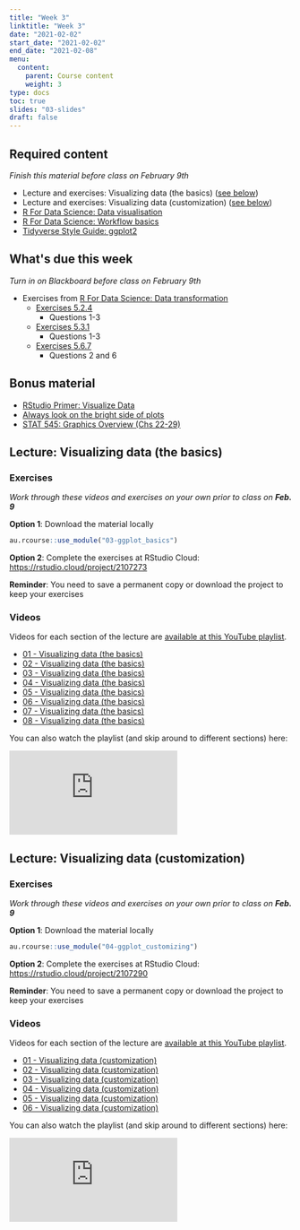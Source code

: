 ```yaml
---
title: "Week 3"
linktitle: "Week 3"
date: "2021-02-02"
start_date: "2021-02-02"
end_date: "2021-02-08"
menu:
  content:
    parent: Course content
    weight: 3
type: docs
toc: true
slides: "03-slides"
draft: false
---
```





## Required content

*Finish this material before class on February 9th*

- <i class="fab fa-youtube"></i> Lecture and exercises: Visualizing data (the basics) ([see below](#lecture-visualizing-data-the-basics))
- <i class="fab fa-youtube"></i> Lecture and exercises: Visualizing data (customization) ([see below](#lecture-visualizing-data-customization))
- <i class="fas fa-book"></i> [R For Data Science: Data visualisation](https://r4ds.had.co.nz/data-visualisation.html)
- <i class="fas fa-book"></i> [R For Data Science: Workflow basics](https://r4ds.had.co.nz/workflow-basics.html)
- <i class="fas fa-book"></i> [Tidyverse Style Guide: ggplot2](https://style.tidyverse.org/ggplot2.html)

## What's due this week

*Turn in on Blackboard before class on February 9th*

- <i class="fas fa-desktop"></i>  Exercises from [R For Data Science: Data transformation](https://r4ds.had.co.nz/transform.html)
  - [Exercises 5.2.4](https://r4ds.had.co.nz/transform.html#exercises-8)
    - Questions 1-3
  - [Exercises 5.3.1](https://r4ds.had.co.nz/transform.html#exercises-9)
    - Questions 1-3
  - [Exercises 5.6.7](https://r4ds.had.co.nz/transform.html#exercises-9)
    - Questions 2 and 6
    
## Bonus material

- <i class="fas fa-external-link-square-alt"></i> [RStudio Primer: Visualize Data](https://rstudio.cloud/learn/primers/3)
- <i class="fas fa-external-link-square-alt"></i> [Always look on the bright side of plots](https://rstudio.com/resources/rstudioglobal-2021/always-look-on-the-bright-side-of-plots/)
- <i class="fas fa-external-link-square-alt"></i> [STAT 545: Graphics Overview (Chs 22-29)](https://stat545.com/graphics-overview.html)

## Lecture: Visualizing data (the basics) 

### Exercises

*Work through these videos and exercises on your own prior to class on **Feb. 9***

<i class="fas fa-desktop"></i> **Option 1**: Download the material locally


```r
au.rcourse::use_module("03-ggplot_basics")
```

<i class="fas fa-cloud"></i> **Option 2**: Complete the exercises at RStudio Cloud: https://rstudio.cloud/project/2107273

**Reminder**: You need to save a permanent copy or download the project to keep your exercises

### Videos

Videos for each section of the lecture are [available at this YouTube playlist](https://www.youtube.com/playlist?list=PLYCuG6HXKxjSoqaehof8Y6Xmt-W8XtHHj).

- [01 - Visualizing data (the basics)](https://www.youtube.com/watch?v=6qW1assnyiM&list=PLYCuG6HXKxjSoqaehof8Y6Xmt-W8XtHHj)
- [02 - Visualizing data (the basics)](https://www.youtube.com/watch?v=eGWOJ-G-zys&list=PLYCuG6HXKxjSoqaehof8Y6Xmt-W8XtHHj)
- [03 - Visualizing data (the basics)](https://www.youtube.com/watch?v=rd9aU_Q5e2A&list=PLYCuG6HXKxjSoqaehof8Y6Xmt-W8XtHHj)
- [04 - Visualizing data (the basics)](https://www.youtube.com/watch?v=FuLPfrmyeBQ&list=PLYCuG6HXKxjSoqaehof8Y6Xmt-W8XtHHj)
- [05 - Visualizing data (the basics)](https://www.youtube.com/watch?v=4g6Q9cebaos&list=PLYCuG6HXKxjSoqaehof8Y6Xmt-W8XtHHj)
- [06 - Visualizing data (the basics)](https://www.youtube.com/watch?v=zuMtIyksr0E&list=PLYCuG6HXKxjSoqaehof8Y6Xmt-W8XtHHj)
- [07 - Visualizing data (the basics)](https://www.youtube.com/watch?v=RC17JpVNq4s&list=PLYCuG6HXKxjSoqaehof8Y6Xmt-W8XtHHj)
- [08 - Visualizing data (the basics)](https://www.youtube.com/watch?v=lAaSvyhMtfg&list=PLYCuG6HXKxjSoqaehof8Y6Xmt-W8XtHHj)

You can also watch the playlist (and skip around to different sections) here:

<div class="embed-responsive embed-responsive-16by9">
<iframe class="embed-responsive-item" src="https://www.youtube.com/embed/videoseries?list=PLYCuG6HXKxjSoqaehof8Y6Xmt-W8XtHHj" frameborder="0" allow="accelerometer; autoplay; encrypted-media; gyroscope; picture-in-picture" allowfullscreen></iframe>
</div>


## Lecture: Visualizing data (customization) 

### Exercises

*Work through these videos and exercises on your own prior to class on **Feb. 9***

<i class="fas fa-desktop"></i> **Option 1**: Download the material locally


```r
au.rcourse::use_module("04-ggplot_customizing")
```

<i class="fas fa-cloud"></i> **Option 2**: Complete the exercises at RStudio Cloud: https://rstudio.cloud/project/2107290

**Reminder**: You need to save a permanent copy or download the project to keep your exercises

### Videos

Videos for each section of the lecture are [available at this YouTube playlist](https://www.youtube.com/playlist?list=PLYCuG6HXKxjRmBBuLr0hVRt6POkDfW_G9).

- [01 - Visualizing data (customization)](https://www.youtube.com/watch?v=4ycrwN2KHJw&list=PLYCuG6HXKxjRmBBuLr0hVRt6POkDfW_G9)
- [02 - Visualizing data (customization)](https://www.youtube.com/watch?v=ofPFexm5g3Q&list=PLYCuG6HXKxjRmBBuLr0hVRt6POkDfW_G9)
- [03 - Visualizing data (customization)](https://www.youtube.com/watch?v=YydDmgJpyng&list=PLYCuG6HXKxjRmBBuLr0hVRt6POkDfW_G9)
- [04 - Visualizing data (customization)](https://www.youtube.com/watch?v=rqVgchsgbFI&list=PLYCuG6HXKxjRmBBuLr0hVRt6POkDfW_G9)
- [05 - Visualizing data (customization)](https://www.youtube.com/watch?v=3yPtWywM8Vs&list=PLYCuG6HXKxjRmBBuLr0hVRt6POkDfW_G9)
- [06 - Visualizing data (customization)](https://www.youtube.com/watch?v=ReXxsy84YKI&list=PLYCuG6HXKxjRmBBuLr0hVRt6POkDfW_G9)

You can also watch the playlist (and skip around to different sections) here:

<div class="embed-responsive embed-responsive-16by9">
<iframe class="embed-responsive-item" src="https://www.youtube.com/embed/videoseries?list=PLYCuG6HXKxjRmBBuLr0hVRt6POkDfW_G9" frameborder="0" allow="accelerometer; autoplay; encrypted-media; gyroscope; picture-in-picture" allowfullscreen></iframe>
</div>
